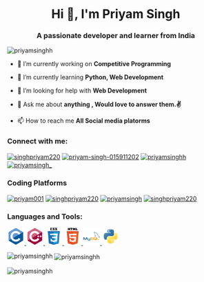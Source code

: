 <h1 align="center">Hi 👋, I'm Priyam Singh</h1>
<h3 align="center">A passionate developer and learner from India</h3>

<p align="left"> <img src="https://komarev.com/ghpvc/?username=priyamsinghh&label=Profile%20views&color=0e75b6&style=flat" alt="priyamsinghh" /> </p>


- 🔭 I’m currently working on **Competitive Programming**

- 🌱 I’m currently learning **Python, Web Development**

- 🤝 I’m looking for help with **Web Development**

- 💬 Ask me about **anything , Would love to answer them.✌**

- 📫 How to reach me **All Social media platorms**

<h3 align="left">Connect with me:</h3>
<p align="left">
<a href="https://twitter.com/singhpriyam220" target="blank"><img align="center" src="https://raw.githubusercontent.com/rahuldkjain/github-profile-readme-generator/master/src/images/icons/Social/twitter.svg" alt="singhpriyam220" height="30" width="40" /></a>
<a href="https://linkedin.com/in/priyam-singh-015911202" target="blank"><img align="center" src="https://raw.githubusercontent.com/rahuldkjain/github-profile-readme-generator/master/src/images/icons/Social/linked-in-alt.svg" alt="priyam-singh-015911202" height="30" width="40" /></a>
<a href="https://fb.com/priyamsinghh" target="blank"><img align="center" src="https://raw.githubusercontent.com/rahuldkjain/github-profile-readme-generator/master/src/images/icons/Social/facebook.svg" alt="priyamsinghh" height="30" width="40" /></a>
<a href="https://instagram.com/priyamsingh_" target="blank"><img align="center" src="https://raw.githubusercontent.com/rahuldkjain/github-profile-readme-generator/master/src/images/icons/Social/instagram.svg" alt="priyamsingh_" height="30" width="40" /></a>
  <h3 align="left">Coding Platforms</h3>
<a href="https://www.codechef.com/users/priyam001" target="blank"><img align="center" src="https://cdn.jsdelivr.net/npm/simple-icons@3.1.0/icons/codechef.svg" alt="priyam001" height="30" width="40" /></a>
<a href="https://www.hackerrank.com/singhpriyam220" target="blank"><img align="center" src="https://raw.githubusercontent.com/rahuldkjain/github-profile-readme-generator/master/src/images/icons/Social/hackerrank.svg" alt="singhpriyam220" height="30" width="40" /></a>
<a href="https://codeforces.com/profile/priyamsingh" target="blank"><img align="center" src="https://raw.githubusercontent.com/rahuldkjain/github-profile-readme-generator/master/src/images/icons/Social/codeforces.svg" alt="priyamsingh" height="30" width="40" /></a>
<a href="https://www.leetcode.com/singhpriyam220" target="blank"><img align="center" src="https://raw.githubusercontent.com/rahuldkjain/github-profile-readme-generator/master/src/images/icons/Social/leet-code.svg" alt="singhpriyam220" height="30" width="40" /></a>
</p>

<h3 align="left">Languages and Tools:</h3>
<p align="left"> <a href="https://www.cprogramming.com/" target="_blank" rel="noreferrer"> <img src="https://raw.githubusercontent.com/devicons/devicon/master/icons/c/c-original.svg" alt="c" width="40" height="40"/> </a> <a href="https://www.w3schools.com/cpp/" target="_blank" rel="noreferrer"> <img src="https://raw.githubusercontent.com/devicons/devicon/master/icons/cplusplus/cplusplus-original.svg" alt="cplusplus" width="40" height="40"/> </a> <a href="https://www.w3schools.com/css/" target="_blank" rel="noreferrer"> <img src="https://raw.githubusercontent.com/devicons/devicon/master/icons/css3/css3-original-wordmark.svg" alt="css3" width="40" height="40"/> </a> <a href="https://www.w3.org/html/" target="_blank" rel="noreferrer"> <img src="https://raw.githubusercontent.com/devicons/devicon/master/icons/html5/html5-original-wordmark.svg" alt="html5" width="40" height="40"/> </a> <a href="https://www.mysql.com/" target="_blank" rel="noreferrer"> <img src="https://raw.githubusercontent.com/devicons/devicon/master/icons/mysql/mysql-original-wordmark.svg" alt="mysql" width="40" height="40"/> </a> <a href="https://www.python.org" target="_blank" rel="noreferrer"> <img src="https://raw.githubusercontent.com/devicons/devicon/master/icons/python/python-original.svg" alt="python" width="40" height="40"/> </a> </p>

<p><img align="left" src="https://github-readme-stats.vercel.app/api/top-langs?username=priyamsinghh&show_icons=true&locale=en&layout=compact" alt="priyamsinghh" /></p>

<p>&nbsp;<img align="center" src="https://github-readme-stats.vercel.app/api?username=priyamsinghh&show_icons=true&locale=en" alt="priyamsinghh" /></p>

<p><img align="center" src="https://github-readme-streak-stats.herokuapp.com/?user=priyamsinghh&" alt="priyamsinghh" /></p>
